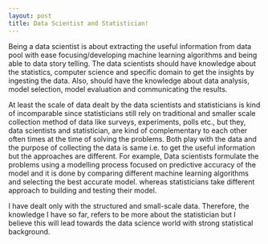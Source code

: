 ```yaml
---
layout: post
title: Data Scientist and Statistician!
---
```


Being a data scientist is about extracting the useful information from data pool with ease focusing/developing machine learning algorithms and being able to data story telling. 
The data scientists should have knowledge about the statistics, computer science and specific domain to get the insights by ingesting the data. Also, should have the knowledge about data analysis, model selection, model evaluation and communicating the results.

At least the scale of data dealt by the data scientists and statisticians is kind of incomparable since statisticians still rely on traditional and smaller scale collection method of data like surveys, experiments, polls etc., but they, data scientists and statistician, are kind of complementary to each other often times at the time of solving the problems. Both play with the data and the purpose of collecting the data is same i.e. to get the useful information but the approaches are different. For example, Data scientists formulate the problems using a modelling process focused on predictive accuracy of the model and it is done by comparing different machine learning algorithms and selecting the best accurate model. whereas statisticians take different approach to building and testing their model.

I have dealt only with the structured and small-scale data. Therefore, the knowledge I have so far, refers to be more about the statistician but I believe this will lead towards the data science world with strong statistical background. 

